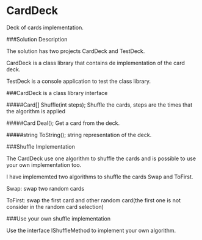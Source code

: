 # CardDeck

Deck of cards implementation.

###Solution Description

The solution has two projects CardDeck and TestDeck.

CardDeck is a class library that contains de implementation of the card deck.

TestDeck is a console application to test the class library.

###CardDeck is a class library interface

#####Card[] Shuffle(int steps); 
Shuffle the cards, steps are the times that the algorithm is applied

#####Card Deal();
Get a card from the deck.

#####string ToString();
string representation of the deck.

###Shuffle Implementation

The CardDeck use one algorithm to shuffle the cards and is possible to use your own implementation too. 

I have implememted two algorithms to shuffle the cards Swap and ToFirst.

Swap: swap two random cards 

ToFirst: swap the first card and other random card(the first one is not consider in the random card selection)

###Use your own shuffle implementation

Use the interface IShuffleMethod to implement your own algorithm.

